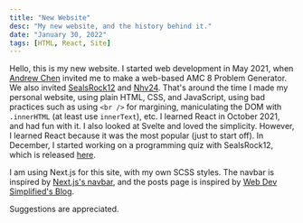 ```yaml
---
title: "New Website"
desc: "My new website, and the history behind it."
date: "January 30, 2022"
tags: [HTML, React, Site]
---
```


Hello, this is my new website. I started web development in May 2021, when [Andrew Chen](https://github.com/actiniumn404) invited me to make a web-based AMC 8 Problem Generator. We also invited [SealsRock12](https://github.com/sealsrock12) and [Nhv24](https://github.com/nhv24). That's around the time I made my personal website, using plain HTML, CSS, and JavaScript, using bad practices such as using `<br />` for margining, maniculating the DOM with `.innerHTML` (at least use `innerText`), etc. I learned React in October 2021, and had fun with it. I also looked at Svelte and loved the simplicity. However, I learned React because it was the most popular (just to start off). In December, I started working on a programming quiz with SealsRock12, which is released [here](/projects).

I am using Next.js for this site, with my own SCSS styles. The navbar is inspired by [Next.js's navbar](https://nextjs.org/), and the posts page is inspired by [Web Dev Simplified's Blog](https://blog.webdevsimplified.com/).

Suggestions are appreciated.
